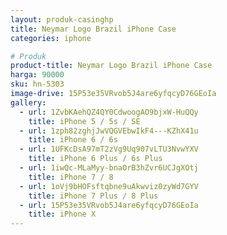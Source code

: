 ```yaml
---
layout: produk-casinghp
title: Neymar Logo Brazil iPhone Case
categories: iphone

# Produk
product-title: Neymar Logo Brazil iPhone Case
harga: 90000
sku: hn-5303
image-drive: 15P53e35VRvob5J4are6yfqcyD76GEoIa
gallery:
  - url: 1ZvbKAehQZ4QY0CdwoogAO9bjxW-HuQQy
    title: iPhone 5 / 5s / SE
  - url: 1zph82zghjJwVQGVEbwIkF4---KZhX41u
    title: iPhone 6 / 6s
  - url: 1UFKcDsA97mT2zVg9Uq907vLTU3NvwYXV
    title: iPhone 6 Plus / 6s Plus
  - url: 1iwQc-MLaMyy-bnaOrB3hZvr6UCJgXOtj
    title: iPhone 7 / 8
  - url: 1oVj9bHOFsftqbne9uAkwviz0zyWd7GYV
    title: iPhone 7 Plus / 8 Plus
  - url: 15P53e35VRvob5J4are6yfqcyD76GEoIa
    title: iPhone X
---
```

